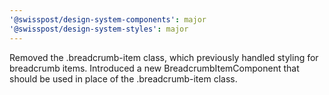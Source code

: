 ```yaml
---
'@swisspost/design-system-components': major
'@swisspost/design-system-styles': major
---
```


Removed the .breadcrumb-item class, which previously handled styling for breadcrumb items. Introduced a new BreadcrumbItemComponent that should be used in place of the .breadcrumb-item class.

